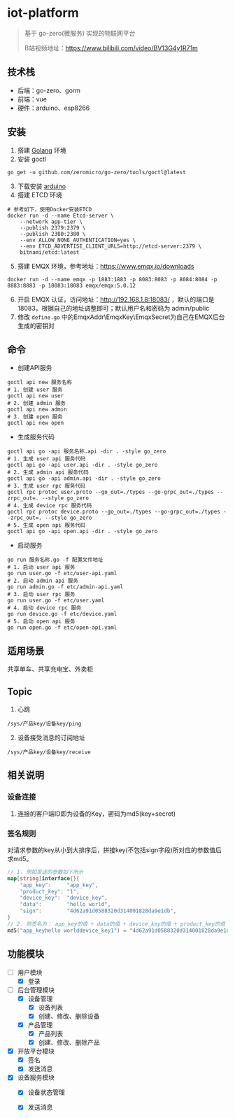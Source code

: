 # iot-platform

> 基于 go-zero(微服务) 实现的物联网平台
> 
> B站视频地址：https://www.bilibili.com/video/BV13G4y1R71m

## 技术栈

+ 后端：go-zero、gorm
+ 前端：vue
+ 硬件：arduino、esp8266

## 安装

1. 搭建 [Golang](https://golang.google.cn/) 环境
2. 安装 goctl
```shell
go get -u github.com/zeromicro/go-zero/tools/goctl@latest 
```
3. 下载安装 [arduino](https://www.arduino.cc/en/donate/)
4. 搭建 ETCD 环境
```shell
# 参考如下，使用Docker安装ETCD
docker run -d --name Etcd-server \
    --network app-tier \
    --publish 2379:2379 \
    --publish 2380:2380 \
    --env ALLOW_NONE_AUTHENTICATION=yes \
    --env ETCD_ADVERTISE_CLIENT_URLS=http://etcd-server:2379 \
    bitnami/etcd:latest
```
5. 搭建 EMQX 环境，参考地址：https://www.emqx.io/downloads
```shell
docker run -d --name emqx -p 1883:1883 -p 8083:8083 -p 8084:8084 -p 8883:8883 -p 18083:18083 emqx/emqx:5.0.12 
```
6. 开启 EMQX 认证，访问地址：http://192.168.1.8:18083/ ，默认的端口是 18083，根据自己的地址调整即可；默认用户名和密码为 admin/public
7. 修改 `define.go` 中的EmqxAddr\EmqxKey\EmqxSecret为自己在EMQX后台生成的密钥对

## 命令

+ 创建API服务

```shell
goctl api new 服务名称
# 1. 创建 user 服务
goctl api new user
# 2. 创建 admin 服务
goctl api new admin
# 3. 创建 open 服务
goctl api new open
```

+ 生成服务代码

```shell
goctl api go -api 服务名称.api -dir . -style go_zero
# 1. 生成 user api 服务代码
goctl api go -api user.api -dir . -style go_zero
# 2. 生成 admin api 服务代码
goctl api go -api admin.api -dir . -style go_zero
# 3. 生成 user rpc 服务代码
goctl rpc protoc user.proto --go_out=./types --go-grpc_out=./types --zrpc_out=. --style go_zero
# 4. 生成 device rpc 服务代码
goctl rpc protoc device.proto --go_out=./types --go-grpc_out=./types --zrpc_out=. --style go_zero
# 5. 生成 open api 服务代码
goctl api go -api open.api -dir . -style go_zero
```

+ 启动服务

```shell
go run 服务名称.go -f 配置文件地址
# 1. 启动 user api 服务
go run user.go -f etc/user-api.yaml
# 2. 启动 admin api 服务
go run admin.go -f etc/admin-api.yaml
# 3. 启动 user rpc 服务
go run user.go -f etc/user.yaml
# 4. 启动 device rpc 服务
go run device.go -f etc/device.yaml
# 5. 启动 open api 服务
go run open.go -f etc/open-api.yaml
```

## 适用场景

共享单车、共享充电宝、外卖柜

## Topic

1. 心跳
```text
/sys/产品key/设备key/ping
```

2. 设备接受消息的订阅地址

```text
/sys/产品key/设备key/receive
```

## 相关说明

### 设备连接

1. 连接的客户端ID即为设备的Key，密码为md5(key+secret)

### 签名规则

对请求参数的key从小到大排序后，拼接key(不包括sign字段)所对应的参数值后求md5。
```go
// 1. 例如发送的参数如下所示
map[string]interface{}{
    "app_key":     "app_key",
    "product_key": "1",
    "device_key":  "device_key",
    "data":        "hello world",
    "sign":        "4d62a91d0588320d314001828da9e1db",
}
// 2. 则签名为： app_key的值 + data的值 + device_key的值 + product_key的值
md5("app_keyhello worlddevice_key1") = "4d62a91d0588320d314001828da9e1db"
```


## 功能模块

+ [ ] 用户模块
  + [x] 登录
+ [ ] 后台管理模块
  + [x] 设备管理
    + [x] 设备列表
    + [x] 创建、修改、删除设备
  + [x] 产品管理
    + [x] 产品列表
    + [x] 创建、修改、删除产品
+ [x] 开放平台模块
  + [x] 签名
  + [x] 发送消息
+ [x] 设备服务模块
  + [x] 设备状态管理
  + [x] 发送消息
  